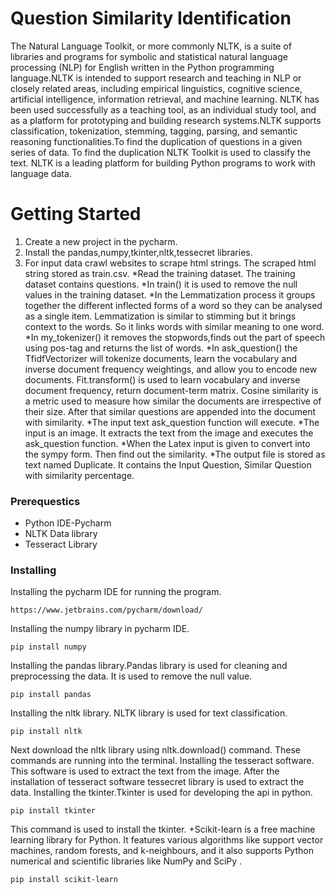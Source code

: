 # Question Similarity Identification
  The Natural Language Toolkit, or more commonly NLTK, is a suite of libraries and programs for symbolic and statistical natural language processing (NLP) for English written in the Python programming language.NLTK is intended to support research and teaching in NLP or closely related areas, including empirical linguistics, cognitive science, artificial intelligence, information retrieval, and machine learning. NLTK has been used successfully as a teaching tool, as an individual study tool, and as a platform for prototyping and building research systems.NLTK supports classification, tokenization, stemming, tagging, parsing, and semantic reasoning functionalities.To find the duplication of questions in a given series of data. To find the duplication NLTK Toolkit is used to classify the text. NLTK is a leading platform for building Python programs to work with language data.
# Getting Started
   1. Create a new project in the pycharm. 
   2. Install the pandas,numpy,tkinter,nltk,tessecret libraries. 
   3. For input data crawl websites to scrape html strings. The scraped html string stored as train.csv.
*Read the training dataset. The training dataset contains questions.
*In train() it is used to remove the null values in the training dataset. 
*In the Lemmatization process it groups together the different inflected forms of a word so they can be analysed as a single item. Lemmatization is similar to stimming but it brings context to the words. So it links words with similar meaning to one word.
*In my_tokenizer() it removes the stopwords,finds out the part of speech using pos-tag and returns the list of words. 
*In ask_question() the TfidfVectorizer will tokenize documents, learn the vocabulary and inverse document frequency weightings, and allow you to encode new documents. Fit.transform() is used to learn vocabulary and inverse document frequency, return document-term matrix. Cosine similarity is a metric used to measure how similar the documents are irrespective of their size. After that similar questions are appended into the document with similarity.
*The input text ask_question function will execute.
*The input is an image. It extracts the text from the image and executes the ask_question function.
*When the Latex input is given to convert into the sympy form. Then find out the similarity.
*The output file is stored as text named Duplicate. It contains the Input Question, Similar Question with similarity percentage.
### Prerequestics
  * Python IDE-Pycharm
  * NLTK Data library
  * Tesseract Library
### Installing
Installing the pycharm IDE for running the program.
  ```
  https://www.jetbrains.com/pycharm/download/ 
  ```
Installing the numpy library in pycharm IDE.
  ```
  pip install numpy
  ```
Installing the pandas library.Pandas library is used for cleaning and preprocessing the data. It is used to remove the null value.
```
pip install pandas
```
Installing the nltk library. NLTK library is used for text classification.
```
pip install nltk
```
Next download the nltk library using nltk.download() command.
These commands are running into the terminal.
Installing the tesseract software. This software is used to extract the text from the image. After the installation of tesseract software tessecret library is used to extract the data.
Installing the tkinter.Tkinter is used for developing the api in python.
```
pip install tkinter 
```
This command is used to install the tkinter. 
+Scikit-learn is a free machine learning library for Python. It features various algorithms like support vector machines, random forests, and k-neighbours, and it also supports Python numerical and scientific libraries like NumPy and SciPy .
```
pip install scikit-learn
```





